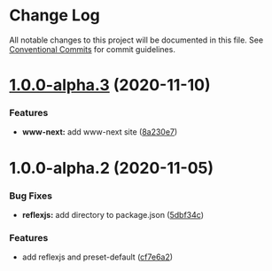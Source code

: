 # Change Log

All notable changes to this project will be documented in this file.
See [Conventional Commits](https://conventionalcommits.org) for commit guidelines.

# [1.0.0-alpha.3](https://github.com/reflexjs/reflex/compare/reflexjs@1.0.0-alpha.2...reflexjs@1.0.0-alpha.3) (2020-11-10)


### Features

* **www-next:** add www-next site ([8a230e7](https://github.com/reflexjs/reflex/commit/8a230e7e43d1bb6a25c7332501547ee0f9eea080))





# 1.0.0-alpha.2 (2020-11-05)


### Bug Fixes

* **reflexjs:** add directory to package.json ([5dbf34c](https://github.com/reflexjs/reflex/commit/5dbf34c8e8dcc431c8b05c4688b584a8b15d04a3))


### Features

* add reflexjs and preset-default ([cf7e6a2](https://github.com/reflexjs/reflex/commit/cf7e6a25901a3685e959bf4024b3c839adbce72b))
